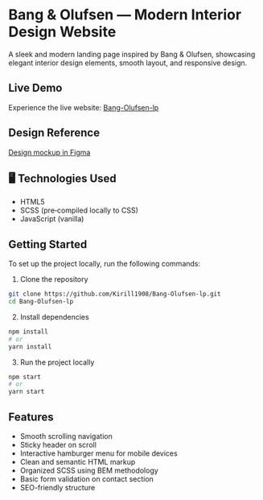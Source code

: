# Bang & Olufsen — Modern Interior Design Website
A sleek and modern landing page inspired by Bang & Olufsen, showcasing elegant interior design elements, smooth layout, and responsive design.

## Live Demo
Experience the live website: [Bang-Olufsen-lp](https://Kirill1908.github.io/Bang-Olufsen-lp/)

## Design Reference
[Design mockup in Figma](https://www.figma.com/design/gZrSOhFbYAoRnKTn7kRoc3/Bang---Olufsen?node-id=6817-211&p=f&t=R2p1kiluevmczytM-0)

## 🖥️ Technologies Used
- HTML5
- SCSS (pre‑compiled locally to CSS)
- JavaScript (vanilla)

## Getting Started
To set up the project locally, run the following commands:

1. Clone the repository
```bash
git clone https://github.com/Kirill1908/Bang-Olufsen-lp.git
cd Bang-Olufsen-lp
```
2. Install dependencies
```bash
npm install
# or
yarn install
```
3. Run the project locally
```bash
npm start
# or
yarn start
```

## Features
- Smooth scrolling navigation
- Sticky header on scroll
- Interactive hamburger menu for mobile devices
- Clean and semantic HTML markup
- Organized SCSS using BEM methodology
- Basic form validation on contact section
- SEO-friendly structure
